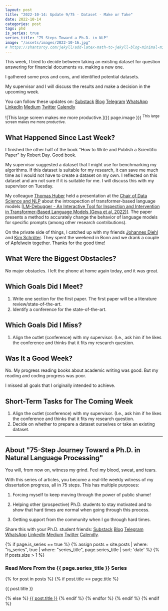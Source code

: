 ```yaml
---
layout: post
title: "2022-10-14: Update 9/75 - Dataset - Make or Take"
date: 2022-10-14
categories: post
tags: phd
is_series: true
series_title: "75 Steps Toward a Ph.D. in NLP"
image: "/assets/images/2022-10-16.jpg"
# https://shantoroy.com/jekyll/add-latex-math-to-jekyll-blog-minimal-mistakes/
---
```

<script type="text/javascript" async
    src="https://cdnjs.cloudflare.com/ajax/libs/mathjax/2.7.6/MathJax.js?config=TeX-MML-AM_CHTML">
</script>

<script type="text/x-mathjax-config">
    MathJax.Hub.Config({
        extensions: ["tex2jax.js"],
        jax: ["input/TeX", "output/HTML-CSS"],
        tex2jax: {
        inlineMath: [ ['$','$'], ["\\(","\\)"] ],
        displayMath: [ ['$$','$$'], ["\\[","\\]"] ],
        processEscapes: true
        },
        "HTML-CSS": { availableFonts: ["TeX"] }
    });
</script>

This week, I tried to decide between taking an existing dataset for question answering for financial documents vs. making a new one.

I gathered some pros and cons, and identified potential datasets.

My supervisor and I will discuss the results and make a decision in the upcoming week.

You can follow these updates on: [Substack](https://nlpjourney.substack.com/) [Blog](https://janspoerer.github.io/phdstudies/) [Telegram](https://t.me/+gmkAaVlKPh4xZTky) [WhatsApp](https://chat.whatsapp.com/F6901LMMJWIGlxrahkgBcq) [LinkedIn](https://www.linkedin.com/in/janspoerer/) [Medium](https://medium.com/@janspoerer/about) [Twitter](https://twitter.com/JanSpoerer) [Calendly](https://calendly.com/janspoerer/60m-private)

![This large screen makes me more productive.]({{ page.image }})
<sup>This large screen makes me more productive.</sup>

## What Happened Since Last Week?

I finished the other half of the book "How to Write and Publish a Scientific Paper" by Robert Day. Good book.

My supervisor suggested a dataset that I might use for benchmarking my algorithms. If this dataset is suitable for my research, it can save me much time as I would not have to create a dataset on my own. I reflected on this dataset and am not sure if it is suitable for me. I will discuss this with my supervisor on Tuesday.

My colleague [Thomas Huber](https://www.linkedin.com/in/thomas-huber-a74396119/) held a presentation at the [Chair of Data Science and NLP](https://ics.unisg.ch/chair-ds-nlp-handschuh/) about the introspection of transformer-based language models [[LM-Debugger - An Interactive Tool for Inspection and Intervention in Transformer-Based Language Models (Geva et al, 2022)](https://arxiv.org/abs/2204.12130)]. The paper presents a method to accurately change the behavior of language models for specific prompts (among other research contributions).

On the private side of things, I catched up with my friends [Johannes Diehl](https://www.linkedin.com/in/johannes-diehl/) and [Kim Schröter](https://www.linkedin.com/in/kim-lara-schroeter/). They spent the weekend in Bonn and we drank a couple of Apfelwein together. Thanks for the good time!

## What Were the Biggest Obstacles?

No major obstacles. I left the phone at home again today, and it was great.

## Which Goals Did I Meet?

<ol>
  <li>Write one section for the first paper. The first paper will be a literature review/state-of-the-art.</li>
  <li>Identify a conference for the state-of-the-art.</li>
</ol>

## Which Goals Did I Miss?

<ol>
  <li>Align the outlet (conference) with my supervisor. (I.e., ask him if he likes the conference and thinks that it fits my research question.</li>
</ol>

## Was It a Good Week?

No. My progress reading books about academic writing was good. But my reading and coding progress was poor. 

I missed all goals that I originally intended to achieve.

## Short-Term Tasks for The Coming Week

<ol>
  <li>Align the outlet (conference) with my supervisor. (I.e., ask him if he likes the conference and thinks that it fits my research question.</li>
  <li>Decide on whether to prepare a dataset ourselves or take an existing dataset.</li>
</ol>

____________________________________

## About "75-Step Journey Toward a Ph.D. in Natural Language Processing"

You will, from now on, witness my grind. Feel my blood, sweat, and tears.

With this series of articles, you become a real-life weekly witness of my dissertation progress, all in 75 steps. This has multiple purposes: 

1) Forcing myself to keep moving through the power of public shame!

2) Helping other (prospective) Ph.D. students to stay motivated and to show that hard times are normal when going through this process. 

3) Getting support from the community when I go through hard times.

Share this with your Ph.D. student friends: [Substack](https://nlpjourney.substack.com/) [Blog](https://janspoerer.github.io/phdstudies/) [Telegram](https://t.me/+gmkAaVlKPh4xZTky) [WhatsApp](https://chat.whatsapp.com/F6901LMMJWIGlxrahkgBcq) [LinkedIn](https://www.linkedin.com/in/janspoerer/) [Medium](https://medium.com/@janspoerer/about) [Twitter](https://twitter.com/JanSpoerer) [Calendly](https://calendly.com/janspoerer/60m-private).

{% if page.is_series == true %}
    {% assign posts = site.posts | where: "is_series", true | where: "series_title", page.series_title | sort: 'date' %}
    {% if posts.size > 1 %}
        
<h3 class="text-success p-3 pb-0">Read More From the {{ page.series_title }} Series</h3>
        {% for post in posts %}
                {% if post.title == page.title %}
<p class="nav-link bullet-pointer mb-0">{{ post.title }}</p>
                {% else %}
<a class="nav-link bullet-hash" href="{{ post.url }}">{{ post.title }}</a>
                {% endif %}
        {% endfor %}
    {% endif %}
{% endif %}